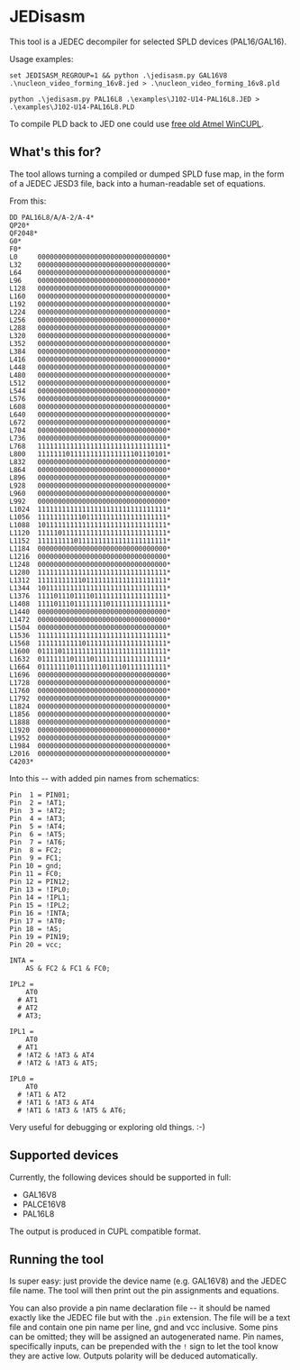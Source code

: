 # JEDisasm

This tool is a JEDEC decompiler for selected SPLD devices (PAL16/GAL16).

Usage examples:
```
set JEDISASM_REGROUP=1 && python .\jedisasm.py GAL16V8 .\nucleon_video_forming_16v8.jed > .\nucleon_video_forming_16v8.pld
```
```
python .\jedisasm.py PAL16L8 .\examples\J102-U14-PAL16L8.JED > .\examples\J102-U14-PAL16L8.PLD
```

To compile PLD back to JED one could use [free old Atmel WinCUPL](https://www.microchip.com/design-centers/programmable-logic/spld-cpld/tools/software/wincupl).

## What's this for?

The tool allows turning a compiled or dumped SPLD fuse map, in the form of a JEDEC JESD3 file, back into a human-readable set of equations.

From this:

```
DD PAL16L8/A/A-2/A-4*
QP20*
QF2048*
G0*
F0*
L0     00000000000000000000000000000000*
L32    00000000000000000000000000000000*
L64    00000000000000000000000000000000*
L96    00000000000000000000000000000000*
L128   00000000000000000000000000000000*
L160   00000000000000000000000000000000*
L192   00000000000000000000000000000000*
L224   00000000000000000000000000000000*
L256   00000000000000000000000000000000*
L288   00000000000000000000000000000000*
L320   00000000000000000000000000000000*
L352   00000000000000000000000000000000*
L384   00000000000000000000000000000000*
L416   00000000000000000000000000000000*
L448   00000000000000000000000000000000*
L480   00000000000000000000000000000000*
L512   00000000000000000000000000000000*
L544   00000000000000000000000000000000*
L576   00000000000000000000000000000000*
L608   00000000000000000000000000000000*
L640   00000000000000000000000000000000*
L672   00000000000000000000000000000000*
L704   00000000000000000000000000000000*
L736   00000000000000000000000000000000*
L768   11111111111111111111111111111111*
L800   11111110111111111111111101110101*
L832   00000000000000000000000000000000*
L864   00000000000000000000000000000000*
L896   00000000000000000000000000000000*
L928   00000000000000000000000000000000*
L960   00000000000000000000000000000000*
L992   00000000000000000000000000000000*
L1024  11111111111111111111111111111111*
L1056  11111111111011111111111111111111*
L1088  10111111111111111111111111111111*
L1120  11111011111111111111111111111111*
L1152  11111111101111111111111111111111*
L1184  00000000000000000000000000000000*
L1216  00000000000000000000000000000000*
L1248  00000000000000000000000000000000*
L1280  11111111111111111111111111111111*
L1312  11111111111011111111111111111111*
L1344  10111111111111111111111111111111*
L1376  11110111011110111111111111111111*
L1408  11110111011111111011111111111111*
L1440  00000000000000000000000000000000*
L1472  00000000000000000000000000000000*
L1504  00000000000000000000000000000000*
L1536  11111111111111111111111111111111*
L1568  11111111111011111111111111111111*
L1600  01111011111111111111111111111111*
L1632  01111111011110111111111111111111*
L1664  01111111011111110111101111111111*
L1696  00000000000000000000000000000000*
L1728  00000000000000000000000000000000*
L1760  00000000000000000000000000000000*
L1792  00000000000000000000000000000000*
L1824  00000000000000000000000000000000*
L1856  00000000000000000000000000000000*
L1888  00000000000000000000000000000000*
L1920  00000000000000000000000000000000*
L1952  00000000000000000000000000000000*
L1984  00000000000000000000000000000000*
L2016  00000000000000000000000000000000*
C4203*
```

Into this -- with added pin names from schematics:

```
Pin  1 = PIN01;
Pin  2 = !AT1;
Pin  3 = !AT2;
Pin  4 = !AT3;
Pin  5 = !AT4;
Pin  6 = !AT5;
Pin  7 = !AT6;
Pin  8 = FC2;
Pin  9 = FC1;
Pin 10 = gnd;
Pin 11 = FC0;
Pin 12 = PIN12;
Pin 13 = !IPL0;
Pin 14 = !IPL1;
Pin 15 = !IPL2;
Pin 16 = !INTA;
Pin 17 = !AT0;
Pin 18 = !AS;
Pin 19 = PIN19;
Pin 20 = vcc;

INTA =
    AS & FC2 & FC1 & FC0;

IPL2 =
    AT0
  # AT1
  # AT2
  # AT3;

IPL1 =
    AT0
  # AT1
  # !AT2 & !AT3 & AT4
  # !AT2 & !AT3 & AT5;

IPL0 =
    AT0
  # !AT1 & AT2
  # !AT1 & !AT3 & AT4
  # !AT1 & !AT3 & !AT5 & AT6;
```

Very useful for debugging or exploring old things. :-)

## Supported devices

Currently, the following devices should be supported in full:

* GAL16V8
* PALCE16V8
* PAL16L8

The output is produced in CUPL compatible format.

## Running the tool

Is super easy: just provide the device name (e.g. GAL16V8) and the JEDEC file name. The tool will then print out the pin assignments and equations.

You can also provide a pin name declaration file -- it should be named exactly like the JEDEC file but with the `.pin` extension. The file will be a text file and contain one pin name per line, gnd and vcc inclusive. Some pins can be omitted; they will be assigned an autogenerated name. Pin names, specifically inputs, can be prepended with the `!` sign to let the tool know they are active low. Outputs polarity will be deduced automatically.


